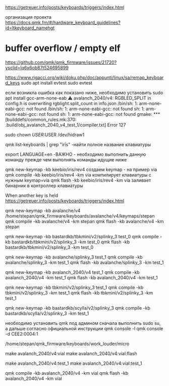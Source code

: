 https://getreuer.info/posts/keyboards/triggers/index.html

организация проекта
https://docs.qmk.fm/#/hardware_keyboard_guidelines?id=ltkeyboard_namehgt

# buffer overflow / empty elf
https://github.com/qmk/qmk_firmware/issues/21720?ysclid=lq6x6ob87t524695899

https://www.rigacci.org/wiki/doku.php/doc/appunti/linux/sa/remap_keyboard_keys
sudo apt install evtest
sudo evtest

если возникла ошибка как показано ниже, необходимо установить sudo apt install gcc-arm-none-eab
⚠ avalanch_2040/v4: RGBLED_SPLIT in config.h is overwriting rgblight.split_count in info.json
/bin/sh: 1: arm-none-eabi-gcc: not found
/bin/sh: 1: arm-none-eabi-gcc: not found
sh: 1: arm-none-eabi-gcc: not found
sh: 1: arm-none-eabi-gcc: not found
gmake: *** [builddefs/common_rules.mk:370: .build/obj_avalanch_2040_v4_test_1/compiler.txt] Error 127


sudo chown $USER:$USER /dev/hidraw1

qmk list-keyboards | grep "iris" -найти полное название клавиатуры

export LANGUAGE=en -ВАЖНО - необходимо выполнить данную команду прежде чем выполнять команды идущие ниже

qmk new-keymap -kb keebio/iris/rev4        создаем keymap - на пример via
qmk compile -kb keebio/iris/rev4 -km via   компилирует клавиатуры с нужным keymap=via
qmk flash -kb keebio/iris/rev4 -km via     заливает бинарник в контроллер клавиатуры

When another key is held
https://getreuer.info/posts/keyboards/triggers/index.html


qmk new-keymap -kb avalanche/v4   /home/stepan/qmk_firmware/keyboards/avalanche/v4/keymaps/stepan
qmk compile -kb avalanche/v4 -km stepan
qmk flash -kb avalanche/v4 -km stepan


qmk new-keymap -kb bastardkb/tbkmini/v2/splinky_3 test_0
qmk compile -kb bastardkb/tbkmini/v2/splinky_3 -km test_0
qmk flash -kb bastardkb/tbkmini/v2/splinky_3 -km test_0

qmk new-keymap -kb avalanche/splinky_3  test_1
qmk compile -kb avalanche/splinky_3  -km test_1
qmk flash -kb avalanche/splinky_3  -km test_1

qmk new-keymap -kb avalanch_2040/v4  test_1
qmk compile -kb avalanch_2040/v4 -km test_1
qmk flash -kb avalanch_2040/v4  -km test_1



qmk new-keymap -kb tbkmini/v2/splinky_3 test_1
qmk compile -kb tbkmini/v2/splinky_3 -km test_1
qmk flash -kb tbkmini/v2/splinky_3  -km test_1

qmk new-keymap -kb bastardkb/scylla/v2/splinky_3
qmk compile -kb bastardkb/scylla/v2/splinky_3 -km test_1

необходимо установить qmk под админом
сначала выполнить sudo su, а дальше согласно официальной инструкции
qmk console -l
qmk console -d CEE2:0004:1

/home/stepan/qmk_firmware/keyboards/work_louder/micro


make avalanch_2040/v4:vial
make avalanch_2040/v4:vial:flash

make avalanch_2040/v4:test_1
make avalanch_2040/v4:vial:test_1


qmk compile -kb avalanch_2040/v4 -km vial
qmk flash -kb avalanch_2040/v4 -km vial
